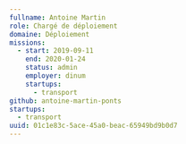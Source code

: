 ```yaml
---
fullname: Antoine Martin
role: Chargé de déploiement
domaine: Déploiement
missions:
  - start: 2019-09-11
    end: 2020-01-24
    status: admin
    employer: dinum
    startups:
      - transport
github: antoine-martin-ponts
startups:
  - transport
uuid: 01c1e83c-5ace-45a0-beac-65949bd9b0d7
---
```

